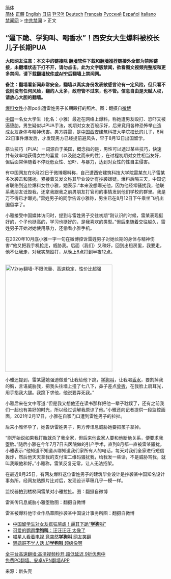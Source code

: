  <!-- 面包屑导航 --> <div class="breadcrumb"><!-- GTranslate: https://gtranslate.io/ -->  <div class="switcher notranslate">  <div class="selected">  <a href="#" onclick="return false;"> 简体</a>  </div>  <div class="option">  <a href="https://www.bannedbook.org" onclick="doGTranslate('zh-CN|zh-CN');jQuery('div.switcher div.selected a').html(jQuery(this).html());return false;" title="简体中文" class="nturl selected"> 简体</a>  <a href="https://www.bannedbook.org/zh-tw/" onclick="doGTranslate('zh-CN|zh-TW');jQuery('div.switcher div.selected a').html(jQuery(this).html());return false;" title="繁體中文" class="nturl"> 正體</a>  <a href="https://www.bannedbook.org/en/" onclick="doGTranslate('zh-CN|en');jQuery('div.switcher div.selected a').html(jQuery(this).html());return false;" title="English" class="nturl"> English</a>  <a href="https://www.bannedbook.org/ja/" onclick="doGTranslate('zh-CN|ja');jQuery('div.switcher div.selected a').html(jQuery(this).html());return false;" title="日本語" class="nturl"> 日語</a>  <a href="https://www.bannedbook.org/ko/" onclick="doGTranslate('zh-CN|ko');jQuery('div.switcher div.selected a').html(jQuery(this).html());return false;" title="한국어" class="nturl"> 한국어</a>  <a href="https://www.bannedbook.org/de/" onclick="doGTranslate('zh-CN|de');jQuery('div.switcher div.selected a').html(jQuery(this).html());return false;" title="Deutsch" class="nturl"> Deutsch</a>  <a href="https://www.bannedbook.org/fr/" onclick="doGTranslate('zh-CN|fr');jQuery('div.switcher div.selected a').html(jQuery(this).html());return false;" title="Français" class="nturl"> Français</a>  <a href="https://www.bannedbook.org/ru/" onclick="doGTranslate('zh-CN|ru');jQuery('div.switcher div.selected a').html(jQuery(this).html());return false;" title="Русский" class="nturl"> Русский</a>  <a href="https://www.bannedbook.org/es/" onclick="doGTranslate('zh-CN|es');jQuery('div.switcher div.selected a').html(jQuery(this).html());return false;" title="Español" class="nturl"> Español</a>  <a href="https://www.bannedbook.org/it/" onclick="doGTranslate('zh-CN|it');jQuery('div.switcher div.selected a').html(jQuery(this).html());return false;" title="Italiano" class="nturl"> Italiano</a>  </div>  </div>      <div class='breadcrumb-sub'><!-- Breadcrumb NavXT 6.3.0 --> <a href="https://www.bannedbook.org/" class="home">禁闻网</a> &gt; <a href="https://www.bannedbook.org/bnews/cbnews/" class="category">中共禁闻</a> &gt; 正文</div></div><h2>“逼下跪、学狗叫、喝香水”！西安女大生爆料被校长儿子长期PUA</h2> <p class="notice"><b>大陆网友注意：本文中的链接除 <a href="https://github.com/bannedbook/fanqiang" >翻墙</a>软件下载和<a href="https://github.com/killgcd/justmysocks/blob/master/README.md">翻墙推荐</a>链接外全部为禁网链接，未翻墙状态下打不开，请勿点击。此为文字版禁闻，欲看图文视频完整版和更多禁闻，请下载<a href="https://github.com/bannedbook/fanqiang">翻墙软件或APP</a>后翻墙上禁闻网。</p><p>备注：翻墙看新闻非常安全，翻墙以真实身份发表敏感言论有一定风险，但只看不说则没有任何风险，翻的人太多，政府管不过来，也不管。信息自由是天赋人权，请放心大胆的翻墙。</b></p>  <div class="entry"> <p id="conimg"><a href="https://www.bannedbook.org/bnews/tag/%E7%88%86%E6%96%99/" class="st_tag internal_tag" rel="tag" title="标签 爆料 下的日志">爆料</a><a href="https://www.bannedbook.org/bnews/tag/%e5%a5%b3%e6%80%a7/" class="st_tag internal_tag" rel="tag" title="标签 女性 下的日志">女性</a>小雅po出遭雷姓男子长期殴打的照片。图：翻摄自<a href="https://www.bannedbook.org/bnews/tag/%e5%be%ae%e5%8d%9a/" class="st_tag internal_tag" rel="tag" title="标签 微博 下的日志">微博</a></p> <p><span class='wp_keywordlink_affiliate'><a href="https://www.bannedbook.org/" title="中国" target="_blank">中国</a></span>一名女大学生（化名：小雅）最近在网络上爆料，称她遭男友殴打、恐吓又被逼堕胎，男生疑似以PUA手法，初期对女友百般示好，后来竟用各种恐怖举止造成女友身体与精神伤害。男方姓雷，是<a href="https://www.bannedbook.org/bnews/tag/%E4%B8%AD%E5%9B%BD/" class="st_tag internal_tag" rel="tag" title="标签 中国 下的日志">中国</a><a href="https://www.bannedbook.org/bnews/tag/%e8%a5%bf%e5%ae%89/" class="st_tag internal_tag" rel="tag" title="标签 西安 下的日志">西安</a>建筑科技大学院<a href="https://www.bannedbook.org/bnews/tag/%E6%A0%A1%E9%95%BF/" class="st_tag internal_tag" rel="tag" title="标签 校长 下的日志">校长</a>的儿子，8月22日事件爆发后，才发现男方已经提前避风头，早于8月12日出国留学。</p> <p>搭讪技巧（PUA）ㄧ词源自于美国，概念指的是，男性可以透过某些技巧，快速并有效率地获得女性的喜爱（以及随之而来的性），在过程初期对女性相当友好，但后面常伴随着不停贬低女性、恐吓、与暴力，达到对女性的性自主侵害。</p> <p>有中国网友在8月22日于微博爆料称，自己遭西安建筑科技大学院雷某东儿子雷某多次袭击和骚扰。紧接着又发文称其毕业设计有抄袭嫌疑。爆料后隔三天，中国记者联络到这位爆料女性小雅，她表示:“本来没想曝光他，因为他经常骚扰我，他联系我朋友诋毁我，还拿我跟我之前男朋友打官司的事情发到他们学校的群里。我是万不得已才曝光。”雷姓男子的同学告诉小雅称，男生已在8月12日下午乘坐飞机出国留学了。</p>  <p>小雅接受中国媒体访问时，提到与雷姓男子交往初期“刚认识的时候，雷某表现挺好的，个子也挺高的，学习也挺好的，是我喜欢的类型。”但后来随着交往越久，雷姓男子开始对她使用暴力，还偷看小雅手机。</p> <p>在2020年10月底小雅一字一句在微博控诉雷姓男子对她长期的身体与精神伤害:“他又把我手机抢走，威胁我。后面（我们）又和好，回到出租房里，我要走，他不让我走，对我实施殴打，从晚上8点打到半夜12点。</p> <p><br/><a href="https://github.com/bannedbook/fanqiang/wiki/V2ray%E6%9C%BA%E5%9C%BA"><img src="https://raw.githubusercontent.com/bannedbook/fanqiang/master/v2ss/images/v2free.jpg" width="336" alt="V2ray翻墙-不限流量、高速稳定、性价比超强"></a><br/></p> <p>小雅还提到，雷某逼她强迫做爱“让我给他下跪，<a href="https://www.bannedbook.org/bnews/tag/%E5%AD%A6%E7%8B%97%E5%8F%AB/" class="st_tag internal_tag" rel="tag" title="标签 学狗叫 下的日志">学狗叫</a>，让我喝<a href="https://www.bannedbook.org/bnews/tag/%E9%A6%99%E6%B0%B4/" class="st_tag internal_tag" rel="tag" title="标签 香水 下的日志">香水</a>，要割掉我的胸，言语威胁我，把我头往墙上撞了七八下，鼻子差点<a href="https://www.bannedbook.org/bnews/tag/%E9%AA%A8%E6%8A%98/" class="st_tag internal_tag" rel="tag" title="标签 骨折 下的日志">骨折</a>，在我脸上扇耳光，用手掐我大腿。我跪下求他，他说要弄死我。”</p>  <p>小雅后来在文中写道:“但是我又想他还在读书那样把他一辈子耽误了，还有之前我们一起也有美好的时光，所以经过调解我原谅了他。”小雅还向记者提供一段监控画面，2021年2月17日，小雅在自家门口遭到雷姓男子的拉扯。</p> <p>后来小雅怀孕了，她告诉雷姓男子，男方传讯息威胁她要把孩子拿掉。</p> <p>“刚开始说如果我打胎就杀了我全家，但后来他说家人要和他断绝关系，便要求我堕胎。”随后小雅在今年7月7日去医院做的引产手术，直到8月都一直被雷某骚扰。小雅表示:“他知道不知道从哪知道我们家所有人的电话，每天对我们全家进行短信轰炸，然后他天天拿我的支付宝二维码骚扰我，给我发一些话，不是威胁骂我，就叫我跟他和好。”小雅称，雷某反复无常，让人无法招架。</p> <p>在最近8月25日，有网友爆料这位雷姓男子的建筑毕业设计是抄袭某中国知名设计事务所，经网友贴照片比对后，发现设计草稿几乎一模一样。</p>  <p>监视器拍到楼梯间雷某对小雅拉扯。图：翻摄自微博</p> <p>雷某传讯息威胁小雅堕胎图：翻摄自微博</p> <p>雷某被爆料他毕业作品草图抄袭某中国设计事务所图：翻摄自微博</p> <ul class='op-related-articles' title='相关阅读'> <li><a href='https://www.bannedbook.org/bnews/worldnews/20191120/1226665.html' target='_blank'>中国留学生对女友疯狂施虐！逼其下跪“<b>学狗叫</b>”</a></li> <li><a href='https://www.bannedbook.org/bnews/funmedia/20171203/864790.html' target='_blank'>可爱的鹦鹉<b>学狗叫</b>：汪汪汪汪 太像了</a></li> <li><a href='https://www.bannedbook.org/bnews/funmedia/20171111/854176.html' target='_blank'>喵星人看着电视 竟突然<b>学狗叫</b> 网友笑翻</a></li> <li><a href='https://www.bannedbook.org/bnews/funmedia/20170822/810569.html' target='_blank'>鹦鹉哥不学人话 却<b>学狗叫</b> 超级像啊</a></li> </ul> <p class="texttj"> <a href="https://github.com/bannedbook/fanqiang/wiki/V2ray%E6%9C%BA%E5%9C%BA" target="_blank">全平台高速翻墙:高清视频秒开,超低延迟,9折优惠中</a><br/> <a href="https://github.com/bannedbook/fanqiang/wiki/%E7%A6%81%E9%97%BB%E7%BD%91%E5%AE%89%E5%8D%93%E7%BF%BB%E5%A2%99%E6%96%B0%E9%97%BBAPP" target="_blank">免费PC翻墙、安卓VPN翻墙APP</a></p> <p> 来源：新头壳 </p><a name='sharetosocial'></a>  <div style="margin-bottom:5px;padding-bottom:5px;clear:both"> <div id="archive-pix-1" class="banner-ads"> <!-- AuctionX Display platform tag START --> <div id="26318x728x90x621x_ADSLOT2" clicktrack="%%CLICK_URL_ESC%%"></div> <!-- AuctionX Display platform tag END --> </div> <div id="archive-pix-2" class="banner-ads"> <!-- AuctionX Display platform tag START --> <div id="26315x300x250x621x_ADSLOT2" clicktrack="%%CLICK_URL_ESC%%"></div> <!-- AuctionX Display platform tag END --> </div> </div>  <div id="archive-pix-1" class="banner-ads"> <!-- AuctionX Display platform tag START --> <div id="26318x728x90x621x_ADSLOT3" clicktrack="%%CLICK_URL_ESC%%"></div> <!-- AuctionX Display platform tag END --> </div> </div><!--END ENTRY--> 